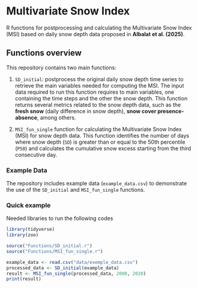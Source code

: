 # Multivariate Snow Index

R functions for postprocessing and calculating the Multivariate Snow Index (MSI) based on daily snow depth data proposed in **Albalat et al. (2025)**.

## Functions overview

This repository contains two main functions:

1.  `SD_initial`: postprocess the original daily snow depth time series to retrieve the main variables needed for computing the MSI. The input data required to run this function requires to main variables, one containing the time steps and the other the snow depth. This function returns several metrics related to the snow depth data, such as the **fresh snow** (daily difference in snow depth), **snow cover presence-absence**, among others.

2.   `MSI_fun_single` function for calculating the Multivariate Snow Index (MSI) for snow depth data. This function identifies the number of days where snow depth (`SD`) is greater than or equal to the 50th percentile (`P50`) and calculates the cumulative snow excess starting from the third consecutive day.


### Example Data

The repository includes example data (`example_data.csv`) to demonstrate the use of the `SD_initial` and `MSI_fun_single` functions.

### Quick example

Needed libraries to run the following codes
```r
library(tidyverse)
library(zoo)
```

``` r
source("Functions/SD_initial.r")
source("Functions/MSI_fun_single.r")

example_data <- read.csv("data/exemple_data.csv")
processed_data <- SD_initial(example_data)
result <- MSI_fun_single(processed_data, 2008, 2020)
print(result)
```
